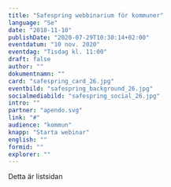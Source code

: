 ```yaml
---
title: "Safespring webbinarium för kommuner"
language: "Se"
date: "2018-11-10"
publishDate: "2020-07-29T10:30:14+02:00"
eventdatum: "10 nov. 2020"
eventdag: "Tisdag kl. 11:00"
draft: false
author: ""
dokumentnamn: ""
card: "safespring_card_26.jpg"
eventbild: "safespring_background_26.jpg"
socialmediabild: "safespring_social_26.jpg"
intro: ""
partner: "apendo.svg"
link: "#"
audience: "kommun"
knapp: "Starta webinar"
english: ""
formid: ""
explorer: ""
---
```


Detta är listsidan
